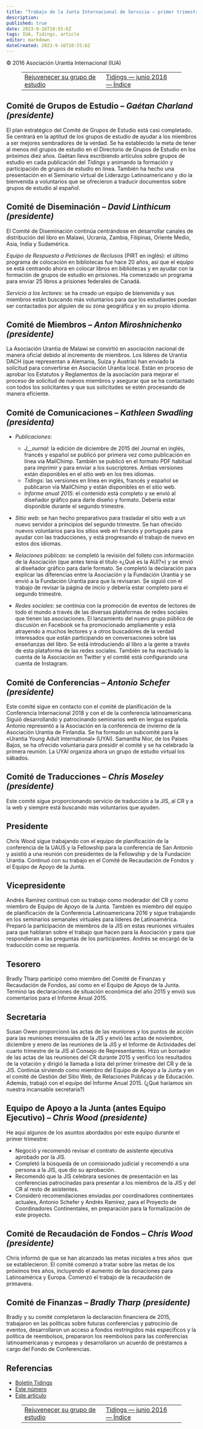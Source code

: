 ```yaml
---
title: "Trabajo de la Junta Internacional de Servicio – primer trimestre de 2016"
description: 
published: true
date: 2023-9-16T10:55:6Z
tags: IUA, Tidings, article
editor: markdown
dateCreated: 2023-9-16T10:55:6Z
---
```


<p class="v-card v-sheet theme--light grey lighten-3 px-2">© 2016 Asociación Urantia Internacional (IUA)</p>
<figure class="table chapter-navigator">
  <table>
    <tbody>
      <tr>
        <td>
        <a href="/es/article/Gaetan_Charland/rejuvenating_your_study_group">
          <span class="mdi mdi-arrow-left-drop-circle"></span><span class="pl-2">Rejuvenecer su grupo de estudio</span>
        </a>
        </td>
        <td>
        <a href="/es/index/articles_iua_tidings#tidings-junio-2016">
          <span class="mdi mdi-book-open-variant"></span><span class="pl-2">Tidings — junio 2016 — Índice</span>
        </a>
        </td>
        <td>
        </td>
      </tr>
    </tbody>
  </table>
</figure>



## Comité de Grupos de Estudio – _Gaétan Charland (presidente)_

El plan estratégico del Comité de Grupos de Estudio está casi completado. Se centrará en la aptitud de los grupos de estudio de ayudar a los miembros a ser mejores sembradores de la verdad. Se ha establecido la meta de tener al menos mil grupos de estudio en el Directorio de Grupos de Estudio en los próximos diez años. Gaétan lleva escribiendo artículos sobre grupos de estudio en cada publicación del _Tidings_ y animando la formación y participación de grupos de estudio en línea. También ha hecho una presentación en el Seminario virtual de Liderazgo Latinoamericano y dio la bienvenida a voluntarios que se ofrecieron a traducir documentos sobre grupos de estudio al español.

## Comité de Diseminación – _David Linthicum (presidente)_

El Comité de Diseminación continúa centrándose en desarrollar canales de distribución del libro en Malawi, Ucrania, Zambia, Filipinas, Oriente Medio, Asia, India y Sudamérica.

_Equipo de Respuesta a Peticiones de Reclusos_ (PIRT en inglés): el último programa de colocación en bibliotecas fue hace 20 años, así que el equipo se está centrando ahora en colocar libros en bibliotecas y en ayudar con la formación de grupos de estudio en prisiones. Ha comenzado un programa para enviar 25 libros a prisiones federales de Canadá.

_Servicio a los lectores_: se ha creado un equipo de bienvenida y sus miembros están buscando más voluntarios para que los estudiantes puedan ser contactados por alguien de su zona geográfica y en su propio idioma.

## Comité de Miembros – _Anton Miroshnichenko (presidente)_

La Asociación Urantia de Malawi se convirtió en asociación nacional de manera oficial debido al incremento de miembros. Los líderes de Urantia DACH (que representan a Alemania, Suiza y Austria) han enviado la solicitud para convertirse en Asociación Urantia local. Están en proceso de aprobar los Estatutos y Reglamentos de la asociación para mejorar el proceso de solicitud de nuevos miembros y asegurar que se ha contactado con todos los solicitantes y que sus solicitudes se estén procesando de manera eficiente.

## Comité de Comunicaciones – _Kathleen Swadling (presidenta)_

- _Publicaciones:_
    - _J__ournal_: la edición de diciembre de 2015 del Journal en inglés, francés y español se publicó por primera vez como publicación en línea vía MailChimp. También se publicó en el formato PDF habitual para imprimir y para enviar a los suscriptores. Ambas versiones están disponibles en el sitio web en los tres idiomas.
    - _Tidings_: las versiones en línea en inglés, francés y español se publicaron vía MailChimp y están disponibles en el sitio web.
    - _Informe anual 2015_: el contenido está completo y se envió al diseñador gráfico para darle diseño y formato. Debería estar disponible durante el segundo trimestre.

- _Sitio web_: se han hecho preparativos para trasladar el sitio web a un nuevo servidor a principios del segundo trimestre. Se han ofrecido nuevos voluntarios para los sitios web en francés y portugués para ayudar con las traducciones, y está progresando el trabajo de nuevo en estos dos idiomas.

- _Relaciones públicas_: se completó la revisión del folleto con información de la Asociación (que antes tenía el título «¿Qué es la AUI?») y se envió al diseñador gráfico para darle formato. Se completó la declaración para explicar las diferencias entre la Asociación y la Fundación Urantia y se envió a la Fundación Urantia para que la revisaran. Se siguió con el trabajo de revisar la página de inicio y debería estar completo para el segundo trimestre.

- _Redes sociales_: se continúa con la promoción de eventos de lectores de todo el mundo a través de las diversas plataformas de redes sociales que tienen las asociaciones. El lanzamiento del nuevo grupo público de discusión en Facebook se ha promocionado ampliamente y está atrayendo a muchos lectores y a otros buscadores de la verdad interesados que están participando en conversaciones sobre las enseñanzas del libro. Se está introduciendo al libro a la gente a través de esta plataforma de las redes sociales. También se ha reactivado la cuenta de la Asociación en Twitter y el comité está configurando una cuenta de Instagram.

## Comité de Conferencias – _Antonio Schefer (presidente)_

Este comité sigue en contacto con el comité de planificación de la Conferencia Internacional 2018 y con el de la conferencia latinoamericana. Siguió desarrollando y patrocinando seminarios web en lengua española. Antonio representó a la Asociación en la conferencia de invierno de la Asociación Urantia de Finlandia. Se ha formado un subcomité para la «Urantia Young Adult International» (UYAI). Samantha Nior, de los Países Bajos, se ha ofrecido voluntaria para presidir el comité y se ha celebrado la primera reunión. La UYAI organiza ahora un grupo de estudio virtual los sábados.

## Comité de Traducciones – _Chris Moseley (presidente)_

Este comité sigue proporcionando servicio de traducción a la JIS, al CR y a la web y siempre está buscando más voluntarios que ayuden.

## Presidente

Chris Wood sigue trabajando con el equipo de planificación de la conferencia de la UAUS y la Fellowship para la conferencia de San Antonio y asistió a una reunión con presidentes de la Fellowship y de la Fundación Urantia. Continuó con su trabajo en el Comité de Recaudación de Fondos y el Equipo de Apoyo de la Junta.

## Vicepresidente

Andrés Ramírez continuó con su trabajo como moderador del CR y como miembro de Equipo de Apoyo de la Junta. También es miembro del equipo de planificación de la Conferencia Latinoamericana 2016 y sigue trabajando en los seminarios semanales virtuales para líderes de Latinoamérica. Preparó la participación de miembros de la JIS en estas reuniones virtuales para que hablaran sobre el trabajo que hacen para la Asociación y para que respondieran a las preguntas de los participantes. Andrés se encargó de la traducción como se requería.

## Tesorero

Bradly Tharp participó como miembro del Comité de Finanzas y Recaudación de Fondos, así como en el Equipo de Apoyo de la Junta. Terminó las declaraciones de situación económica del año 2015 y envió sus comentarios para el Informe Anual 2015.

## Secretaria

Susan Owen proporcionó las actas de las reuniones y los puntos de acción para las reuniones mensuales de la JIS y envió las actas de noviembre, diciembre y enero de las reuniones de la JIS y el Informe de Actividades del cuarto trimestre de la JIS al Consejo de Representantes. Hizo un borrador de las actas de las reuniones del CR durante 2015 y verificó los resultados de la votación y dirigió la llamada a lista del primer trimestre del CR y de la JIS. Continúa sirviendo como miembro del Equipo de Apoyo a la Junta y en el comité de Gestión del Sitio Web, de Relaciones Públicas y de Educación. Además, trabajó con el equipo del Informe Anual 2015. (¿Qué haríamos sin nuestra incansable secretaria?)

## Equipo de Apoyo a la Junta (antes Equipo Ejecutivo) – _Chris Wood (presidente)_

He aquí algunos de los asuntos abordados por este equipo durante el primer trimestre:

- Negoció y recomendó revisar el contrato de asistente ejecutiva aprobado por la JIS.
- Completó la búsqueda de un comisionado judicial y recomendó a una persona a la JIS, que dio su aprobación.
- Recomendó que la JIS celebrara sesiones de presentación en las conferencias patrocinadas para presentar a los miembros de la JIS y del CR al resto de asistentes.
- Consideró recomendaciones enviadas por coordinadores continentales actuales, Antonio Schefer y Andrés Ramírez, para el Proyecto de Coordinadores Continentales, en preparación para la formalización de este proyecto.

## Comité de Recaudación de Fondos – _Chris Wood (presidente)_

Chris informó de que se han alcanzado las metas iniciales a tres años  que se establecieron. El comité comenzó a tratar sobre las metas de los próximos tres años, incluyendo el aumento de las donaciones para Latinoamérica y Europa. Comenzó el trabajo de la recaudación de primavera.

## Comité de Finanzas – _Bradly Tharp (presidente)_

Bradly y su comité completaron la declaración financiera de 2015, trabajaron en las políticas sobre futuras conferencias y patrocinio de eventos, desarrollaron un acceso a fondos restringidos más específicos y la política de reembolsos, prepararon los reembolsos para las conferencias latinoamericanas y europeas y desarrollaron un acuerdo de préstamos a cargo del Fondo de Conferencias.

## Referencias

- [Boletín Tidings](https://urantia-association.org/acerca-del-boletin-tidings/?lang=es)
- [Este número](https://urantia-association.org/newsletter/tidings-junio-2016/?lang=es)
- [Este artículo](https://urantia-association.org/trabajo-de-la-junta-internacional-de-servicio-primer-trimestre-de-2016/?lang=es)



<figure class="table chapter-navigator">
  <table>
    <tbody>
      <tr>
        <td>
        <a href="/es/article/Gaetan_Charland/rejuvenating_your_study_group">
          <span class="mdi mdi-arrow-left-drop-circle"></span><span class="pl-2">Rejuvenecer su grupo de estudio</span>
        </a>
        </td>
        <td>
        <a href="/es/index/articles_iua_tidings#tidings-junio-2016">
          <span class="mdi mdi-book-open-variant"></span><span class="pl-2">Tidings — junio 2016 — Índice</span>
        </a>
        </td>
        <td>
        </td>
      </tr>
    </tbody>
  </table>
</figure>
